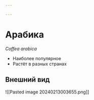 ```yaml
---

---
```

# Арабика
*Coffea arabica*

- Наиболее популярное
- Растёт в разных странах

## Внешний вид
![[Pasted image 20240213003655.png]]